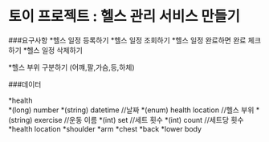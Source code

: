# 토이 프로젝트 : 헬스 관리 서비스 만들기

###요구사항
 *헬스 일정 등록하기 
 *헬스 일정 조회하기 
 *헬스 일정 완료하면 완료 체크 하기 
 *헬스 일정 삭제하기 
 
 *헬스 부위 구분하기 (어꺠,팔,가슴,등,하체) 
 
 
 ###데이터 
 
  *health  
    *(long) number 
    *(string) datetime //날짜 
    *(enum) health location //헬스 부위 
    *(string) exercise //운동 이름 
    *(int) set //세트 횟수 
    *(int) count //세트당 횟수 
  *health location 
    *shoulder 
    *arm 
    *chest 
    *back 
    *lower body 
    

